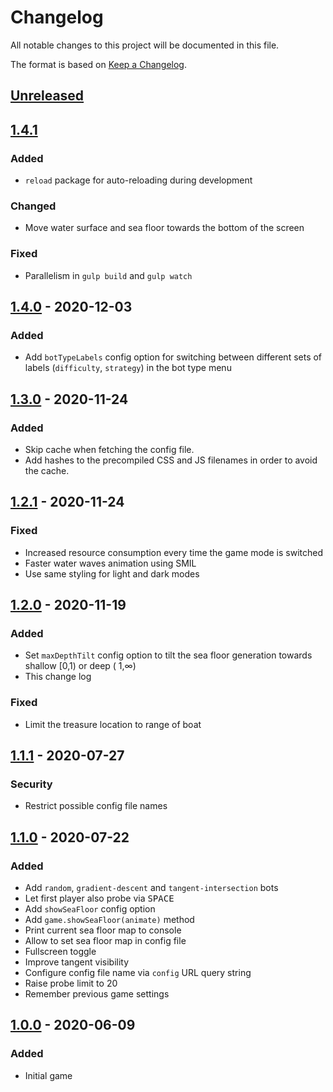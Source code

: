 # Changelog

All notable changes to this project will be documented in this file.

The format is based on [Keep a Changelog](https://keepachangelog.com/en/1.0.0/).

## [Unreleased]

## [1.4.1]

### Added

- `reload` package for auto-reloading during development

### Changed

- Move water surface and sea floor towards the bottom of the screen

### Fixed

- Parallelism in `gulp build` and `gulp watch`

## [1.4.0] - 2020-12-03

### Added

- Add `botTypeLabels` config option for switching between different sets of labels
  (`difficulty`, `strategy`) in the bot type menu

## [1.3.0] - 2020-11-24

### Added

- Skip cache when fetching the config file.
- Add hashes to the precompiled CSS and JS filenames in order to avoid the cache.

## [1.2.1] - 2020-11-24

### Fixed

- Increased resource consumption every time the game mode is switched
- Faster water waves animation using SMIL
- Use same styling for light and dark modes

## [1.2.0] - 2020-11-19

### Added

- Set `maxDepthTilt` config option to tilt the sea floor generation towards shallow [0,1) or deep (
  1,∞)
- This change log

### Fixed

- Limit the treasure location to range of boat

## [1.1.1] - 2020-07-27

### Security

- Restrict possible config file names

## [1.1.0] - 2020-07-22

### Added

- Add `random`, `gradient-descent` and `tangent-intersection` bots
- Let first player also probe via <kbd>SPACE</kbd>
- Add `showSeaFloor` config option
- Add `game.showSeaFloor(animate)` method
- Print current sea floor map to console
- Allow to set sea floor map in config file
- Fullscreen toggle
- Improve tangent visibility
- Configure config file name via `config` URL query string
- Raise probe limit to 20
- Remember previous game settings

## [1.0.0] - 2020-06-09

### Added

- Initial game

[unreleased]: https://github.com/IMAGINARY/gradient-descent/compare/v1.4.1...HEAD

[1.4.1]: https://github.com/IMAGINARY/gradient-descent/compare/v1.4.1...v1.4.0

[1.4.0]: https://github.com/IMAGINARY/gradient-descent/compare/v1.4.0...v1.3.0

[1.3.0]: https://github.com/IMAGINARY/gradient-descent/compare/v1.3.0...v1.2.1

[1.2.1]: https://github.com/IMAGINARY/gradient-descent/compare/v1.2.1...v1.2.0

[1.2.0]: https://github.com/IMAGINARY/gradient-descent/compare/v1.2.0...v1.1.1

[1.1.1]: https://github.com/IMAGINARY/gradient-descent/compare/v1.1.1...v1.1.0

[1.1.0]: https://github.com/IMAGINARY/gradient-descent/compare/v1.1.0...v1.0.0

[1.0.0]: https://github.com/IMAGINARY/gradient-descent/tree/v1.0.0
